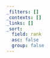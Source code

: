 ```yaml
---
_filters: []
_contexts: []
_links: []
_sort:
  field: rank
  asc: false
  group: false
---
```

